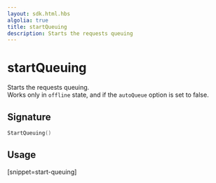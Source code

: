```yaml
---
layout: sdk.html.hbs
algolia: true
title: startQueuing
description: Starts the requests queuing
---
```


# startQueuing

Starts the requests queuing.  
Works only in `offline` state, and if the `autoQueue` option is set to false.

## Signature

```go
StartQueuing()
```

## Usage

[snippet=start-queuing]
